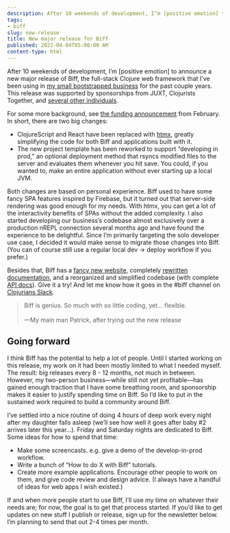 ```yaml
---
description: After 10 weekends of development, I’m [positive emotion] to announce a new major release of Biff, the full-stack Clojure web framework that I’ve been using in my small bootstrapped business for the past couple years.
tags:
- biff
slug: new-release
title: New major release for Biff
published: 2022-04-04T05:00:00 AM
content-type: html
---
```


<div data-mobiledoc="{&quot;version&quot;:&quot;0.3.2&quot;,&quot;atoms&quot;:[[&quot;soft-return&quot;,&quot;&quot;,{}],[&quot;soft-return&quot;,&quot;&quot;,{}]],&quot;cards&quot;:[],&quot;markups&quot;:[[&quot;a&quot;,[&quot;href&quot;,&quot;https://thesample.ai/&quot;]],[&quot;a&quot;,[&quot;href&quot;,&quot;https://github.com/sponsors/jacobobryant/&quot;]],[&quot;a&quot;,[&quot;href&quot;,&quot;https://biffweb.com/p/sponsorships/&quot;]],[&quot;a&quot;,[&quot;href&quot;,&quot;https://htmx.org&quot;]],[&quot;a&quot;,[&quot;href&quot;,&quot;https://biffweb.com&quot;]],[&quot;a&quot;,[&quot;href&quot;,&quot;https://biffweb.com/docs/&quot;]],[&quot;a&quot;,[&quot;href&quot;,&quot;https://biffweb.com/api/com.biffweb.html&quot;]],[&quot;a&quot;,[&quot;href&quot;,&quot;http://clojurians.net&quot;]]],&quot;sections&quot;:[[1,&quot;p&quot;,[[0,[],0,&quot;After 10 weekends of development, I&rsquo;m [positive emotion] to announce a new major release of Biff, the full-stack Clojure web framework that I&rsquo;ve been using in &quot;],[0,[0],1,&quot;my small bootstrapped business&quot;],[0,[],0,&quot; for the past couple years. This release was supported by sponsorships from JUXT, Clojurists Together, and &quot;],[0,[1],1,&quot;several other individuals&quot;],[0,[],0,&quot;.&quot;]]],[1,&quot;p&quot;,[[0,[],0,&quot;For some more background, see &quot;],[0,[2],1,&quot;the funding announcement&quot;],[0,[],0,&quot; from February. In short, there are two big changes:&quot;]]],[3,&quot;ul&quot;,[[[0,[],0,&quot;ClojureScript and React have been replaced with &quot;],[0,[3],1,&quot;htmx&quot;],[0,[],0,&quot;, greatly simplifying the code for both Biff and applications built with it.&quot;]],[[0,[],0,&quot;The new project template has been reworked to support &ldquo;developing in prod,&rdquo; an optional deployment method that rsyncs modified files to the server and evaluates them whenever you hit save. You could, if you wanted to, make an entire application without ever starting up a local JVM.&quot;]]]],[1,&quot;p&quot;,[[0,[],0,&quot;Both changes are based on personal experience. Biff used to have some fancy SPA features inspired by Firebase, but it turned out that server-side rendering was good enough for my needs. With htmx, you can get a lot of the interactivity benefits of SPAs without the added complexity. I also started developing our business&rsquo;s codebase almost exclusively over a production nREPL connection several months ago and have found the experience to be delightful. Since I&rsquo;m primarily targeting the solo developer use case, I decided it would make sense to migrate those changes into Biff. (You can of course still use a regular local dev &rarr; deploy workflow if you prefer.)&quot;]]],[1,&quot;p&quot;,[[0,[],0,&quot;Besides that, Biff has a &quot;],[0,[4],1,&quot;fancy new website&quot;],[0,[],0,&quot;, completely &quot;],[0,[5],1,&quot;rewritten documentation&quot;],[0,[],0,&quot;, and a reorganized and simplified codebase (with complete &quot;],[0,[6],1,&quot;API docs&quot;],[0,[],0,&quot;). Give it a try! And let me know how it goes in the #biff channel on &quot;],[0,[7],1,&quot;Clojurians Slack&quot;],[0,[],0,&quot;.&quot;]]],[1,&quot;blockquote&quot;,[[0,[],0,&quot;Biff is genius. So much with so little coding, yet... flexible.&quot;],[1,[],0,0],[1,[],0,1],[0,[],0,&quot;&mdash;My main man Patrick, after trying out the new release&quot;]]],[1,&quot;h2&quot;,[[0,[],0,&quot;Going forward&quot;]]],[1,&quot;p&quot;,[[0,[],0,&quot;I think Biff has the potential to help a lot of people. Until I started working on this release, my work on it had been mostly limited to what I needed myself. The result: big releases every 8 - 12 months, not much in between. However, my two-person business&mdash;while still not yet profitable&mdash;has gained enough traction that I have some breathing room, and sponsorship makes it easier to justify spending time on Biff. So I&rsquo;d like to put in the sustained work required to build a community around Biff.&quot;]]],[1,&quot;p&quot;,[[0,[],0,&quot;I&rsquo;ve settled into a nice routine of doing 4 hours of deep work every night after my daughter falls asleep (we&rsquo;ll see how well it goes after baby #2 arrives later this year...). Friday and Saturday nights are dedicated to Biff. Some ideas for how to spend that time:&quot;]]],[3,&quot;ul&quot;,[[[0,[],0,&quot;Make some screencasts. e.g. give a demo of the develop-in-prod workflow.&quot;]],[[0,[],0,&quot;Write a bunch of &ldquo;How to do X with Biff&rdquo; tutorials.&quot;]],[[0,[],0,&quot;Create more example applications. Encourage other people to work on them, and give code review and design advice. (I always have a handful of ideas for web apps I wish existed.)&quot;]]]],[1,&quot;p&quot;,[[0,[],0,&quot;If and when more people start to use Biff, I&rsquo;ll use my time on whatever their needs are; for now, the goal is to get that process started. If you&rsquo;d like to get updates on new stuff I publish or release, sign up for the newsletter below. I&rsquo;m planning to send that out 2-4 times per month.&quot;]]]]}">
<div>
<p>After 10 weekends of development, I&rsquo;m [positive emotion] to announce a new major release of Biff, the full-stack Clojure web framework that I&rsquo;ve been using in <a href="https://thesample.ai/">my small bootstrapped business</a> for the past couple years. This release was supported by sponsorships from JUXT, Clojurists Together, and <a href="https://github.com/sponsors/jacobobryant/">several other individuals</a>.</p>
<p>For some more background, see <a href="https://biffweb.com/p/sponsorships/">the funding announcement</a> from February. In short, there are two big changes:</p>
<ul>
<li>ClojureScript and React have been replaced with <a href="https://htmx.org">htmx</a>, greatly simplifying the code for both Biff and applications built with it.</li>
<li>The new project template has been reworked to support &ldquo;developing in prod,&rdquo; an optional deployment method that rsyncs modified files to the server and evaluates them whenever you hit save. You could, if you wanted to, make an entire application without ever starting up a local JVM.</li>
</ul>
<p>Both changes are based on personal experience. Biff used to have some fancy SPA features inspired by Firebase, but it turned out that server-side rendering was good enough for my needs. With htmx, you can get a lot of the interactivity benefits of SPAs without the added complexity. I also started developing our business&rsquo;s codebase almost exclusively over a production nREPL connection several months ago and have found the experience to be delightful. Since I&rsquo;m primarily targeting the solo developer use case, I decided it would make sense to migrate those changes into Biff. (You can of course still use a regular local dev &rarr; deploy workflow if you prefer.)</p>
<p>Besides that, Biff has a <a href="https://biffweb.com">fancy new website</a>, completely <a href="https://biffweb.com/docs/">rewritten documentation</a>, and a reorganized and simplified codebase (with complete <a href="https://biffweb.com/api/com.biffweb.html">API docs</a>). Give it a try! And let me know how it goes in the #biff channel on <a href="http://clojurians.net">Clojurians Slack</a>.</p>
<blockquote>Biff is genius. So much with so little coding, yet... flexible.<br><br>&mdash;My main man Patrick, after trying out the new release</blockquote>
<h2>Going forward</h2>
<p>I think Biff has the potential to help a lot of people. Until I started working on this release, my work on it had been mostly limited to what I needed myself. The result: big releases every 8 - 12 months, not much in between. However, my two-person business&mdash;while still not yet profitable&mdash;has gained enough traction that I have some breathing room, and sponsorship makes it easier to justify spending time on Biff. So I&rsquo;d like to put in the sustained work required to build a community around Biff.</p>
<p>I&rsquo;ve settled into a nice routine of doing 4 hours of deep work every night after my daughter falls asleep (we&rsquo;ll see how well it goes after baby #2 arrives later this year...). Friday and Saturday nights are dedicated to Biff. Some ideas for how to spend that time:</p>
<ul>
<li>Make some screencasts. e.g. give a demo of the develop-in-prod workflow.</li>
<li>Write a bunch of &ldquo;How to do X with Biff&rdquo; tutorials.</li>
<li>Create more example applications. Encourage other people to work on them, and give code review and design advice. (I always have a handful of ideas for web apps I wish existed.)</li>
</ul>
<p>If and when more people start to use Biff, I&rsquo;ll use my time on whatever their needs are; for now, the goal is to get that process started. If you&rsquo;d like to get updates on new stuff I publish or release, sign up for the newsletter below. I&rsquo;m planning to send that out 2-4 times per month.</p>
</div>
</div>